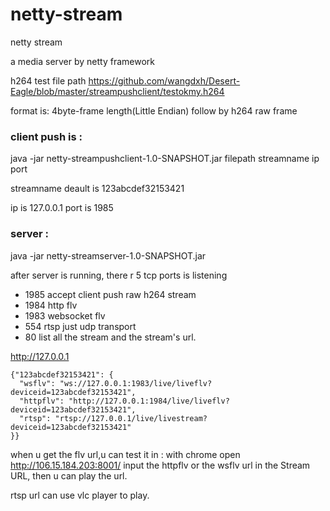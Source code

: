 # netty-stream
netty stream 

a media server by netty framework

h264 test file path
https://github.com/wangdxh/Desert-Eagle/blob/master/streampushclient/testokmy.h264

format is: 4byte-frame length(Little Endian) follow by h264 raw frame


### client push is :
java -jar netty-streampushclient-1.0-SNAPSHOT.jar filepath streamname ip port

streamname deault is 123abcdef32153421

ip is 127.0.0.1 port is 1985

### server :
java -jar netty-streamserver-1.0-SNAPSHOT.jar

after server is running, there r 5 tcp ports is listening

* 1985 accept client push raw h264 stream
* 1984 http flv
* 1983 websocket flv
* 554  rtsp just udp transport
* 80   list all the stream and the stream's url.

http://127.0.0.1
```
{"123abcdef32153421": {
  "wsflv": "ws://127.0.0.1:1983/live/liveflv?deviceid=123abcdef32153421",
  "httpflv": "http://127.0.0.1:1984/live/liveflv?deviceid=123abcdef32153421",
  "rtsp": "rtsp://127.0.0.1/live/livestream?deviceid=123abcdef32153421"
}}
```

when u get the flv url,u can test it in :
with chrome open http://106.15.184.203:8001/
input the httpflv or the wsflv url in the Stream URL, then u can play the url.

rtsp url can use vlc player to play.


